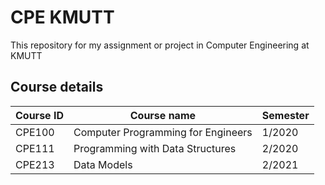 # CPE KMUTT
This repository for my assignment or project in Computer Engineering at KMUTT

## Course details
| Course ID             | Course name                         | Semester         |
| --------------------- | ----------------------------------- | ---------------- |
| CPE100                | Computer Programming for Engineers  | 1/2020           |
| CPE111                | Programming with Data Structures    | 2/2020           |
| CPE213                | Data Models                         | 2/2021           |
